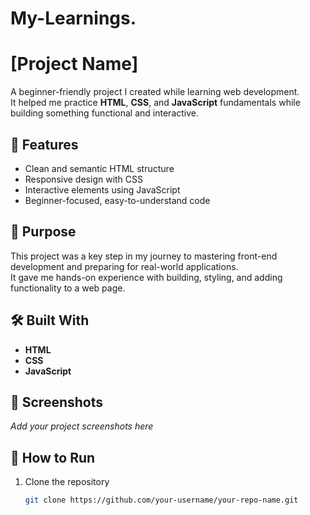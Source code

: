 # My-Learnings.

# [Project Name]  

A beginner-friendly project I created while learning web development.  
It helped me practice **HTML**, **CSS**, and **JavaScript** fundamentals while building something functional and interactive.  

## 🚀 Features
- Clean and semantic HTML structure  
- Responsive design with CSS  
- Interactive elements using JavaScript  
- Beginner-focused, easy-to-understand code  

## 🎯 Purpose
This project was a key step in my journey to mastering front-end development and preparing for real-world applications.  
It gave me hands-on experience with building, styling, and adding functionality to a web page.  

## 🛠️ Built With
- **HTML**
- **CSS**
- **JavaScript**

## 📸 Screenshots
_Add your project screenshots here_  

## 📂 How to Run
1. Clone the repository  
   ```bash
   git clone https://github.com/your-username/your-repo-name.git
